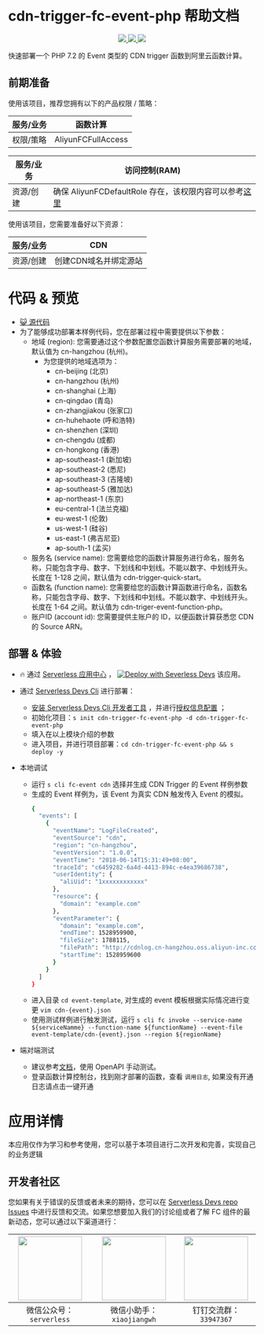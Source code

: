 # cdn-trigger-fc-event-php 帮助文档

<p align="center" class="flex justify-center">
    <a href="https://www.serverless-devs.com" class="ml-1">
    <img src="http://editor.devsapp.cn/icon?package=cdn-trigger-fc-event-php&type=packageType">
  </a>
  <a href="http://www.devsapp.cn/details.html?name=cdn-trigger-fc-event-php" class="ml-1">
    <img src="http://editor.devsapp.cn/icon?package=cdn-trigger-fc-event-php&type=packageVersion">
  </a>
  <a href="http://www.devsapp.cn/details.html?name=cdn-trigger-fc-event-php" class="ml-1">
    <img src="http://editor.devsapp.cn/icon?package=cdn-trigger-fc-event-php&type=packageDownload">
  </a>
</p>

<description>

快速部署一个 PHP 7.2 的 Event 类型的 CDN trigger 函数到阿里云函数计算。

</description>

## 前期准备
使用该项目，推荐您拥有以下的产品权限 / 策略：

| 服务/业务 | 函数计算 |     
| --- |  --- |   
| 权限/策略 | AliyunFCFullAccess |

| 服务/业务 | 访问控制(RAM) |     
| --- |  --- |   
| 资源/创建 | 确保 AliyunFCDefaultRole 存在，该权限内容可以参考[这里](https://help.aliyun.com/document_detail/181589.html) |

使用该项目，您需要准备好以下资源：

| 服务/业务 | CDN |     
| --- |  --- |   
| 资源/创建 | 创建CDN域名并绑定源站 |   

<codepre id="codepre">

# 代码 & 预览

- [ :smiley_cat:  源代码](https://github.com/devsapp/start-fc/blob/main/event-function/cdn-trigger-fc-event-php)
- 为了能够成功部署本样例代码，您在部署过程中需要提供以下参数：
    - 地域 (region): 您需要通过这个参数配置您函数计算服务需要部署的地域，默认值为 cn-hangzhou (杭州)。
      - 为您提供的地域选项为：
        - cn-beijing (北京)
        - cn-hangzhou (杭州)
        - cn-shanghai (上海)
        - cn-qingdao (青岛)
        - cn-zhangjiakou (张家口)
        - cn-huhehaote (呼和浩特)
        - cn-shenzhen (深圳)
        - cn-chengdu (成都)
        - cn-hongkong (香港)
        - ap-southeast-1 (新加坡)
        - ap-southeast-2 (悉尼)
        - ap-southeast-3 (吉隆坡)
        - ap-southeast-5 (雅加达)
        - ap-northeast-1 (东京)
        - eu-central-1 (法兰克福)
        - eu-west-1 (伦敦)
        - us-west-1 (硅谷)
        - us-east-1 (弗吉尼亚)
        - ap-south-1 (孟买)
    - 服务名 (service name): 您需要给您的函数计算服务进行命名，服务名称，只能包含字母、数字、下划线和中划线。不能以数字、中划线开头。长度在 1-128 之间，默认值为 cdn-trigger-quick-start。
    - 函数名 (function name): 您需要给您的函数计算函数进行命名，函数名称，只能包含字母、数字、下划线和中划线。不能以数字、中划线开头。长度在 1-64 之间。默认值为 cdn-triger-event-function-php。
    - 账户ID (account id): 您需要提供主账户的 ID，以便函数计算获悉您 CDN 的 Source ARN。

</codepre>

<deploy>

## 部署 & 体验

<appcenter>

-  :fire:  通过 [Serverless 应用中心](https://fcnext.console.aliyun.com/applications/create?template=cdn-trigger-fc-event-php) ，
[![Deploy with Severless Devs](https://img.alicdn.com/imgextra/i1/O1CN01w5RFbX1v45s8TIXPz_!!6000000006118-55-tps-95-28.svg)](https://fcnext.console.aliyun.com/applications/create?template=cdn-trigger-fc-event-php)  该应用。 

</appcenter>

- 通过 [Serverless Devs Cli](https://www.serverless-devs.com/serverless-devs/install) 进行部署：
  - [安装 Serverless Devs Cli 开发者工具](https://www.serverless-devs.com/serverless-devs/install) ，并进行[授权信息配置](https://www.serverless-devs.com/fc/config) ；
  - 初始化项目：`s init cdn-trigger-fc-event-php -d cdn-trigger-fc-event-php`
  - 填入在以上模块介绍的参数
  - 进入项目，并进行项目部署：`cd cdn-trigger-fc-event-php && s deploy -y`

- 本地调试
  - 运行 `s cli fc-event cdn` 选择并生成 CDN Trigger 的 Event 样例参数
  - 生成的 Event 样例为，该 Event 为真实 CDN 触发传入 Event 的模拟。
    ```bash
    {
      "events": [
        {
          "eventName": "LogFileCreated",
          "eventSource": "cdn",
          "region": "cn-hangzhou",
          "eventVersion": "1.0.0",
          "eventTime": "2018-06-14T15:31:49+08:00",
          "traceId": "c6459282-6a4d-4413-894c-e4ea39686738",
          "userIdentity": {
            "aliUid": "1xxxxxxxxxxxx"
          },
          "resource": {
            "domain": "example.com"
          },
          "eventParameter": {
            "domain": "example.com",
            "endTime": 1528959900,
            "fileSize": 1788115,
            "filePath": "http://cdnlog.cn-hangzhou.oss.aliyun-inc.com/www.aliyun.com/2017_12_27/www.aliyun.com_2017_12_27_0800_0900.gz?OSSAccessKeyId=xxxx&Expires=xxxx&Signature=xxxx",
            "startTime": 1528959600
          }
        }
      ]
    }
    ```
  - 进入目录 `cd event-template`, 对生成的 event 模板根据实际情况进行变更 `vim cdn-{event}.json`
  - 使用测试样例进行触发测试，运行 `s cli fc invoke --service-name ${serviceNamme} --function-name ${functionName} --event-file event-template/cdn-{event}.json --region ${regionName}`

- 端对端测试
  - 建议参考[文档](https://help.aliyun.com/document_detail/73333.html)，使用 OpenAPI 手动测试。
  - 登录函数计算控制台，找到刚才部署的函数，查看 `调用日志`, 如果没有开通日志请点击一键开通

</deploy>

<appdetail id="flushContent">

# 应用详情



本应用仅作为学习和参考使用，您可以基于本项目进行二次开发和完善，实现自己的业务逻辑



</appdetail>

<devgroup>

## 开发者社区

您如果有关于错误的反馈或者未来的期待，您可以在 [Serverless Devs repo Issues](https://github.com/serverless-devs/serverless-devs/issues) 中进行反馈和交流。如果您想要加入我们的讨论组或者了解 FC 组件的最新动态，您可以通过以下渠道进行：

<p align="center">

| <img src="https://serverless-article-picture.oss-cn-hangzhou.aliyuncs.com/1635407298906_20211028074819117230.png" width="130px" > | <img src="https://serverless-article-picture.oss-cn-hangzhou.aliyuncs.com/1635407044136_20211028074404326599.png" width="130px" > | <img src="https://serverless-article-picture.oss-cn-hangzhou.aliyuncs.com/1635407252200_20211028074732517533.png" width="130px" > |
|--- | --- | --- |
| <center>微信公众号：`serverless`</center> | <center>微信小助手：`xiaojiangwh`</center> | <center>钉钉交流群：`33947367`</center> | 

</p>

</devgroup>